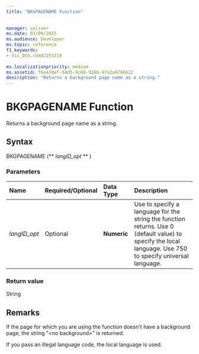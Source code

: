 ```yaml
---
title: "BKGPAGENAME Function"
 
 
manager: soliver
ms.date: 03/09/2015
ms.audience: Developer
ms.topic: reference
f1_keywords:
- Vis_DSS.chm82253219
 
ms.localizationpriority: medium
ms.assetid: f6e410ef-54d5-9c08-926b-97a2a9786622
description: "Returns a background page name as a string."
---
```


# BKGPAGENAME Function

Returns a background page name as a string.
  
## Syntax

BKGPAGENAME (** *langID_opt* ** ) 
  
### Parameters

|**Name**|**Required/Optional**|**Data Type**|**Description**|
|:-----|:-----|:-----|:-----|
| _langID_opt_ <br/> |Optional  <br/> |**Numeric** <br/> |Use to specify a language for the string the function returns. Use 0 (default value) to specify the local language. Use 750 to specify universal language.  <br/> |
   
### Return value

String
  
## Remarks

If the page for which you are using the function doesn't have a background page, the string "\<no background\>" is returned. 
  
If you pass an illegal language code, the local language is used. 
  

